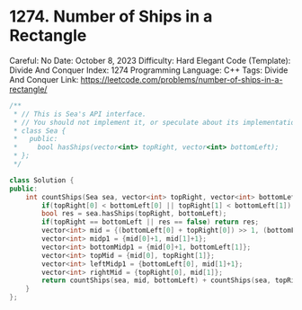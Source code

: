 # 1274. Number of Ships in a Rectangle

Careful: No
Date: October 8, 2023
Difficulty: Hard
Elegant Code (Template): Divide And Conquer
Index: 1274
Programming Language: C++
Tags: Divide And Conquer
Link: https://leetcode.com/problems/number-of-ships-in-a-rectangle/

```cpp
/**
 * // This is Sea's API interface.
 * // You should not implement it, or speculate about its implementation
 * class Sea {
 *   public:
 *     bool hasShips(vector<int> topRight, vector<int> bottomLeft);
 * };
 */

class Solution {
public:
    int countShips(Sea sea, vector<int> topRight, vector<int> bottomLeft) {
        if(topRight[0] < bottomLeft[0] || topRight[1] < bottomLeft[1]) return 0;
        bool res = sea.hasShips(topRight, bottomLeft);
        if(topRight == bottomLeft || res == false) return res;
        vector<int> mid = {(bottomLeft[0] + topRight[0]) >> 1, (bottomLeft[1] + topRight[1]) >> 1};
        vector<int> midp1 = {mid[0]+1, mid[1]+1};
        vector<int> bottomMidp1 = {mid[0]+1, bottomLeft[1]};
        vector<int> topMid = {mid[0], topRight[1]};
        vector<int> leftMidp1 = {bottomLeft[0], mid[1]+1};
        vector<int> rightMid = {topRight[0], mid[1]};
        return countShips(sea, mid, bottomLeft) + countShips(sea, topRight, midp1) + countShips(sea, rightMid, bottomMidp1) + countShips(sea, topMid, leftMidp1);
    }
};
```